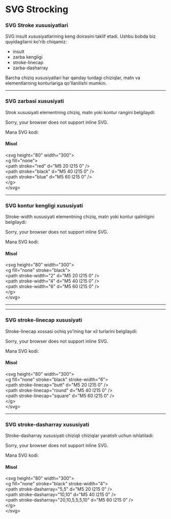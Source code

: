 # SVG Strocking

### SVG Stroke xususiyatlari

SVG insult xususiyatlarining keng doirasini taklif etadi. Ushbu bobda biz quyidagilarni ko'rib chiqamiz:

* insult
* zarba kengligi
* stroke-linecap
* zarba-dasharray

Barcha chiziq xususiyatlari har qanday turdagi chiziqlar, matn va elementlarning konturlariga qo'llanilishi mumkin.

***

### SVG zarbasi xususiyati

Strok xususiyati elementning chiziq, matn yoki kontur rangini belgilaydi:

&#x20;Sorry, your browser does not support inline SVG.

Mana SVG kodi:

#### Misol

\<svg height="80" width="300">\
&#x20; \<g fill="none">\
&#x20;   \<path stroke="red" d="M5 20 l215 0" />\
&#x20;   \<path stroke="black" d="M5 40 l215 0" />\
&#x20;   \<path stroke="blue" d="M5 60 l215 0" />\
&#x20; \</g>\
\</svg>

***

### SVG kontur kengligi xususiyati

Stroke-width xususiyati elementning chiziq, matn yoki kontur qalinligini belgilaydi:

&#x20;Sorry, your browser does not support inline SVG.

Mana SVG kodi:

#### Misol

\<svg height="80" width="300">\
&#x20; \<g fill="none" stroke="black">\
&#x20;   \<path stroke-width="2" d="M5 20 l215 0" />\
&#x20;   \<path stroke-width="4" d="M5 40 l215 0" />\
&#x20;   \<path stroke-width="6" d="M5 60 l215 0" />\
&#x20; \</g>\
\</svg>

***

***

### SVG stroke-linecap xususiyati

Stroke-linecap xossasi ochiq yo'lning har xil turlarini belgilaydi:

&#x20;Sorry, your browser does not support inline SVG.

Mana SVG kodi:

#### Misol

\<svg height="80" width="300">\
&#x20; \<g fill="none" stroke="black" stroke-width="6">\
&#x20;   \<path stroke-linecap="butt" d="M5 20 l215 0" />\
&#x20;   \<path stroke-linecap="round" d="M5 40 l215 0" />\
&#x20;   \<path stroke-linecap="square" d="M5 60 l215 0" />\
&#x20; \</g>\
\</svg>

***

### SVG stroke-dasharray xususiyati

Stroke-dasharray xususiyati chiziqli chiziqlar yaratish uchun ishlatiladi:

&#x20;Sorry, your browser does not support inline SVG.

Mana SVG kodi:

#### Misol

\<svg height="80" width="300">\
&#x20; \<g fill="none" stroke="black" stroke-width="4">\
&#x20;   \<path stroke-dasharray="5,5" d="M5 20 l215 0" />\
&#x20;   \<path stroke-dasharray="10,10" d="M5 40 l215 0" />\
&#x20;   \<path stroke-dasharray="20,10,5,5,5,10" d="M5 60 l215 0" />\
&#x20; \</g>\
\</svg>
